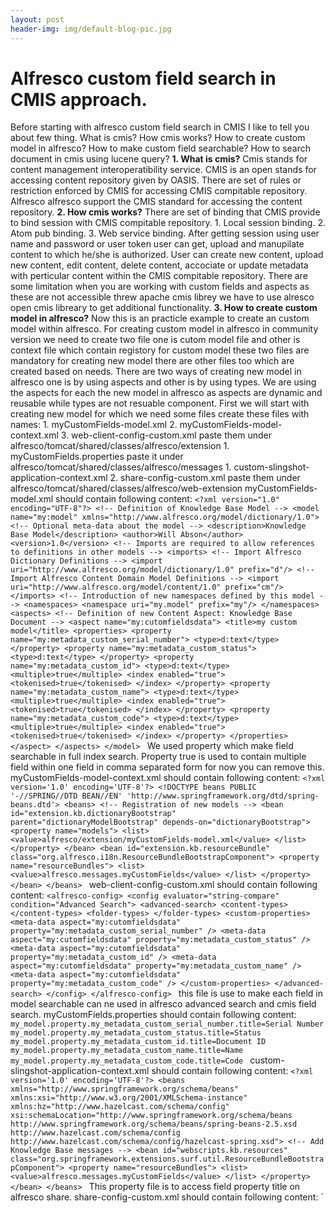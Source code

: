 ```yaml
---
layout: post
header-img: img/default-blog-pic.jpg
---
```


# Alfresco custom field search in CMIS approach.

Before starting with alfresco custom field search in CMIS I like to tell you about few thing. What is cmis? How cmis works? How to create custom model in alfresco? How to make custom field searchable? How to search document in cmis using lucene query? **1\. What is cmis?** Cmis stands for content management interoperatibility service. CMIS is an open stands for accessing content repository given by OASIS. There are set of rules or restriction enforced by CMIS for accessing CMIS compitable repository. Alfresco alfresco support the CMIS standard for accessing the content repository. **2\. How cmis works?** There are set of binding that CMIS provide to bind session with CMIS compitable repository. 1\. Local session binding. 2\. Atom pub binding. 3\. Web service binding. After getting session using user name and password or user token user can get, upload and manupilate content to which he/she is authorized. User can create new content, upload new content, edit content, delete content, accociate or update metadata with perticular content within the CMIS compitable repository. There are some limitation when you are working with custom fields and aspects as these are not accessible threw apache cmis librey we have to use alresco open cmis libreary to get additional functionality. **3\. How to create custom model in alfresco?** Now this is an practicle example to create an custom model within alfresco. For creating custom model in alfresco in community version we need to create two file one is cutom model file and other is context file which contain registory for custom model these two files are mandatory for creating new model there are other files too which are created based on needs. There are two ways of creating new model in alfresco one is by using aspects and other is by using types. We are using the aspects for each the new model in alfresco as aspects are dynamic and reusable while types are not resuable component. First we will start with creating new model for which we need some files create these files with names: 1\. myCustomFields-model.xml 2\. myCustomFields-model-context.xml 3\. web-client-config-custom.xml paste them under alfresco/tomcat/shared/classes/alfresco/extension 1\. myCustomFields.properties paste it under alfresco/tomcat/shared/classes/alfresco/messages 1\. custom-slingshot-application-context.xml 2\. share-config-custom.xml paste them under alfresco/tomcat/shared/classes/alfresco/web-extension myCustomFields-model.xml should contain following content: `<?xml version="1.0" encoding="UTF-8"?> <!-- Definition of Knowledge Base Model --> <model name="my:model" xmlns="http://www.alfresco.org/model/dictionary/1.0"> <!-- Optional meta-data about the model --> <description>Knowledge Base Model</description> <author>Will Abson</author> <version>1.0</version> <!-- Imports are required to allow references to definitions in other models --> <imports> <!-- Import Alfresco Dictionary Definitions --> <import uri="http://www.alfresco.org/model/dictionary/1.0" prefix="d"/> <!-- Import Alfresco Content Domain Model Definitions --> <import uri="http://www.alfresco.org/model/content/1.0" prefix="cm"/> </imports> <!-- Introduction of new namespaces defined by this model --> <namespaces> <namespace uri="my.model" prefix="my"/> </namespaces> <aspects> <!-- Definition of new Content Aspect: Knowledge Base Document --> <aspect name="my:cutomfieldsdata"> <title>my custom model</title> <properties> <property name="my:metadata_custom_serial_number"> <type>d:text</type> </property> <property name="my:metadata_custom_status"> <type>d:text</type> </property> <property name="my:metadata_custom_id"> <type>d:text</type> <multiple>true</multiple> <index enabled="true"> <tokenised>true</tokenised> </index> </property> <property name="my:metadata_custom_name"> <type>d:text</type> <multiple>true</multiple> <index enabled="true"> <tokenised>true</tokenised> </index> </property> <property name="my:metadata_custom_code"> <type>d:text</type> <multiple>true</multiple> <index enabled="true"> <tokenised>true</tokenised> </index> </property> </properties> </aspect> </aspects> </model> ` We used property <index enabled="true"> which make field searchable in full index search. Property <multiple>true</multiple> is used to contain multiple field within one field in comma separated form for now you can remove this. myCustomFields-model-context.xml should contain following content: `<?xml version='1.0' encoding='UTF-8'?> <!DOCTYPE beans PUBLIC '-//SPRING//DTD BEAN//EN' 'http://www.springframework.org/dtd/spring-beans.dtd'> <beans> <!-- Registration of new models --> <bean id="extension.kb.dictionaryBootstrap" parent="dictionaryModelBootstrap" depends-on="dictionaryBootstrap"> <property name="models"> <list> <value>alfresco/extension/myCustomFields-model.xml</value> </list> </property> </bean> <bean id="extension.kb.resourceBundle" class="org.alfresco.i18n.ResourceBundleBootstrapComponent"> <property name="resourceBundles"> <list> <value>alfresco.messages.myCustomFields</value> </list> </property> </bean> </beans> ` web-client-config-custom.xml should contain following content: `<alfresco-config> <config evaluator="string-compare" condition="Advanced Search"> <advanced-search> <content-types> </content-types> <folder-types> </folder-types> <custom-properties> <meta-data aspect="my:cutomfieldsdata" property="my:metadata_custom_serial_number" /> <meta-data aspect="my:cutomfieldsdata" property="my:metadata_custom_status" /> <meta-data aspect="my:cutomfieldsdata" property="my:metadata_custom_id" /> <meta-data aspect="my:cutomfieldsdata" property="my:metadata_custom_name" /> <meta-data aspect="my:cutomfieldsdata" property="my:metadata_custom_code" /> </custom-properties> </advanced-search> </config> </alfresco-config> ` this file is use to make each field in model searchable can ne used in alfresco advanced search and cmis field search. myCustomFields.properties should contain following content: `my_model.property.my_metadata_custom_serial_number.title=Serial Number my_model.property.my_metadata_custom_status.title=Status my_model.property.my_metadata_custom_id.title=Document ID my_model.property.my_metadata_custom_name.title=Name my_model.property.my_metadata_custom_code.title=Code ` custom-slingshot-application-context.xml should contain following content: `<?xml version='1.0' encoding='UTF-8'?> <beans xmlns="http://www.springframework.org/schema/beans" xmlns:xsi="http://www.w3.org/2001/XMLSchema-instance" xmlns:hz="http://www.hazelcast.com/schema/config" xsi:schemaLocation="http://www.springframework.org/schema/beans http://www.springframework.org/schema/beans/spring-beans-2.5.xsd http://www.hazelcast.com/schema/config http://www.hazelcast.com/schema/config/hazelcast-spring.xsd"> <!-- Add Knowledge Base messages --> <bean id="webscripts.kb.resources" class="org.springframework.extensions.surf.util.ResourceBundleBootstrapComponent"> <property name="resourceBundles"> <list> <value>alfresco.messages.myCustomFields</value> </list> </property> </bean> </beans> ` This property file is to access field property title on alfresco share. share-config-custom.xml should contain following content: `<alfresco-config> <!-- Repository Library config section -->